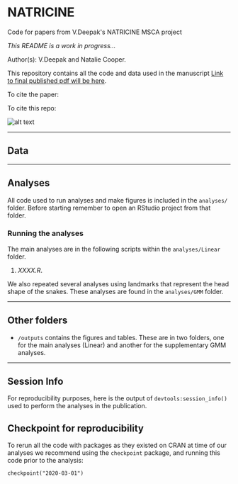 # NATRICINE
Code for papers from V.Deepak's NATRICINE MSCA project

*This README is a work in progress...*

Author(s): V.Deepak and Natalie Cooper.

This repository contains all the code and data used in the manuscript [Link to final published pdf will be here]().

To cite the paper: 
> 

To cite this repo: 
> 


![alt text](https://github.com/nhcooper123/dino-trees/raw/master/outputs/GMM/PC123-diet-habit-GMM.png)

------

## Data


------
## Analyses
All code used to run analyses and make figures is included in the `analyses/` folder. Before starting remember to open an RStudio project from that folder.

### Running the analyses 
The main analyses are in the following scripts within the `analyses/Linear` folder.

1. *XXXX.R*. 

We also repeated several analyses using landmarks that represent the head shape of the snakes. These analyses are found in the `analyses/GMM` folder.

-------
## Other folders

* `/outputs` contains the figures and tables. These are in two folders, one for the main analyses (Linear) and another for the supplementary GMM analyses.


------
## Session Info
For reproducibility purposes, here is the output of `devtools:session_info()` used to perform the analyses in the publication.

## Checkpoint for reproducibility
To rerun all the code with packages as they existed on CRAN at time of our analyses we recommend using the `checkpoint` package, and running this code prior to the analysis:

```{r}
checkpoint("2020-03-01") 
```
